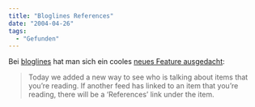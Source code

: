 ```yaml
---
title: "Bloglines References"
date: "2004-04-26"
tags:
  - "Gefunden"
---
```


Bei [bloglines](http://bloglines.com) hat man sich ein cooles [neues Feature ausgedacht](http://www.bloglines.com/about/news#56 "Bloglines News"):

> Today we added a new way to see who is talking about items that you’re reading. If another feed has linked to an item that you’re reading, there will be a ‘References’ link under the item.
